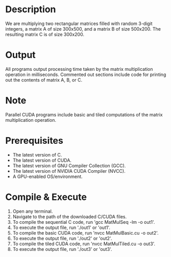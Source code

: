 # Description
We are multiplying two rectangular matrices filled with random 3-digit integers, a matrix A of size 300x500, and a matrix B of size 500x200. The resulting matrix C is of size 300x200.

# Output
All programs output processing time taken by the matrix multiplication operation in milliseconds. Commented out sections include code for printing out the contents of matrix A, B, or C.

# Note
Parallel CUDA programs include basic and tiled computations of the matrix multiplication operation.

# Prerequisites
- The latest version of C.
- The latest version of CUDA.
- The latest version of GNU Compiler Collection (GCC).
- The latest version of NVIDIA CUDA Compiler (NVCC).
- A GPU-enabled OS/environment.

# Compile & Execute
1. Open any terminal.
2. Navigate to the path of the downloaded C/CUDA files.
3. To compile the sequential C code, run 'gcc MatMulSeq -lm -o out1'.
4. To execute the output file, run './out1' or 'out1'.
5. To compile the basic CUDA code, run 'nvcc MatMulBasic.cu -o out2'.
6. To execute the output file, run './out2' or 'out2'.
7. To compile the tiled CUDA code, run 'nvcc MatMulTiled.cu -o out3'.
8. To execute the output file, run './out3' or 'out3'.
